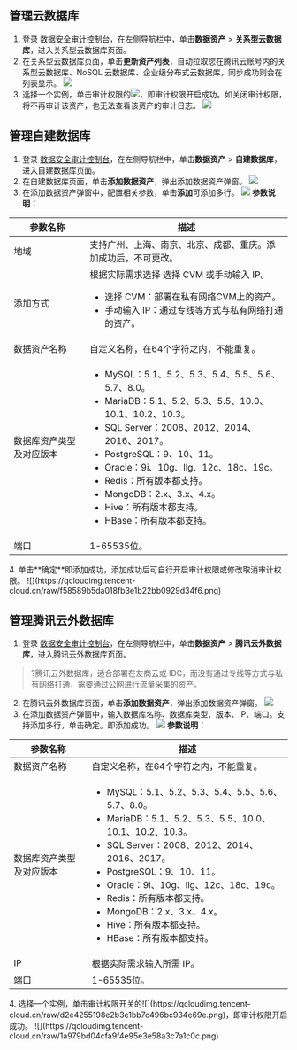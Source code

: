 ## 管理云数据库[](id:cloud)
1. 登录 [数据安全审计控制台](https://console.cloud.tencent.com/dsaudit)，在左侧导航栏中，单击**数据资产** > **关系型云数据库**，进入关系型云数据库页面。
2. 在关系型云数据库页面，单击**更新资产列表**，自动拉取您在腾讯云账号内的关系型云数据库、NoSQL 云数据库、企业级分布式云数据库，同步成功则会在列表显示。
![](https://qcloudimg.tencent-cloud.cn/raw/183c59975b05461388a978c9b05ad7f1.png)
3. 选择一个实例，单击审计权限的![](https://qcloudimg.tencent-cloud.cn/raw/08b3d6941983116710bfacc962bc9da0.png)，即审计权限开启成功。如关闭审计权限，将不再审计该资产，也无法查看该资产的审计日志。
![](https://qcloudimg.tencent-cloud.cn/raw/e4c68bb15ca99f0356bba7ae3d0fa4c8.png)

## 管理自建数据库[](id:since)
1. 登录 [数据安全审计控制台](https://console.cloud.tencent.com/dsaudit)，在左侧导航栏中，单击**数据资产** > **自建数据库**，进入自建数据库页面。
2. 在自建数据库页面，单击**添加数据资产**，弹出添加数据资产弹窗。
![](https://qcloudimg.tencent-cloud.cn/raw/c6e399f40b99b36621193be01221d0e6.png)
3. 在添加数据资产弹窗中，配置相关参数，单击**添加**可添加多行。
![](https://qcloudimg.tencent-cloud.cn/raw/688402e12bdbefd9ba08180552cdcd7f.png)
**参数说明：**
<table>
<thead>
<tr>
<th>参数名称</th>
<th>描述</th>
</tr>
</thead>
<tbody><tr>
<td>地域</td>
<td>支持广州、上海、南京、北京、成都、重庆。添加成功后，不可更改。</td>
</tr>
<tr>
<td>添加方式</td>
<td>根据实际需求选择 选择 CVM 或手动输入 IP。<ul><li>选择 CVM：部署在私有网络CVM上的资产。</li><li> 手动输入 IP：通过专线等方式与私有网络打通的资产。</li></ul></td>
</tr>
<tr>
<td>数据资产名称</td>
<td>自定义名称，在64个字符之内，不能重复。</td>
</tr>
<tr>
<td>数据库资产类型及对应版本</td>
<td><ul><li>MySQL：5.1、5.2、5.3、5.4、5.5、5.6、5.7、8.0。</li><li>MariaDB：5.1、5.2、5.3、5.5、10.0、10.1、10.2、10.3。</li><li>SQL Server：2008、2012、2014、2016、2017。 </li><li>PostgreSQL：9、10、11。</li><li>Oracle：9i、10g、llg、12c、18c、19c。</li><li> Redis：所有版本都支持。</li><li>MongoDB：2.x、3.x、4.x。</li><li>Hive：所有版本都支持。</li><li> HBase：所有版本都支持。</li></ul></td>
</tr>
<tr>
<td>端口</td>
<td>1-65535位。</td>
</tr>
</tbody></table>
4. 单击**确定**即添加成功，添加成功后可自行开启审计权限或修改取消审计权限。
![](https://qcloudimg.tencent-cloud.cn/raw/f58589b5da018fb3e1b22bb0929d34f6.png)

## 管理腾讯云外数据库
1. 登录 [数据安全审计控制台](https://console.cloud.tencent.com/dsaudit)，在左侧导航栏中，单击**数据资产** > **腾讯云外数据库**，进入腾讯云外数据库页面。
>?腾讯云外数据库，适合部署在友商云或 IDC，而没有通过专线等方式与私有网络打通，需要通过公网进行流量采集的资产。
>
2. 在腾讯云外数据库页面，单击**添加数据资产**，弹出添加数据资产弹窗。
![](https://qcloudimg.tencent-cloud.cn/raw/de05630ae4cc13e17c2a4d40017e1f33.png)
3. 在添加数据资产弹窗中，输入数据库名称、数据库类型、版本、IP、端口。支持添加多行，单击确定。即添加成功。
![](https://qcloudimg.tencent-cloud.cn/raw/7312b5bbbae06cdd7c2f196d44c03719.png)
**参数说明：**
<table>
<thead>
<tr>
<th>参数名称</th>
<th>描述</th>
</tr>
</thead>
<tbody><tr>
<td>数据资产名称</td>
<td>自定义名称，在64个字符之内，不能重复。</td>
</tr>
<tr>
<td>数据库资产类型及对应版本</td>
<td><ul><li>MySQL：5.1、5.2、5.3、5.4、5.5、5.6、5.7、8.0。</li><li>MariaDB：5.1、5.2、5.3、5.5、10.0、10.1、10.2、10.3。</li><li>SQL Server：2008、2012、2014、2016、2017。 </li><li>PostgreSQL：9、10、11。</li><li>Oracle：9i、10g、llg、12c、18c、19c。</li><li> Redis：所有版本都支持。</li><li>MongoDB：2.x、3.x、4.x。</li><li>Hive：所有版本都支持。</li><li> HBase：所有版本都支持。</li></ul></td>
</tr>
<tr>
<td>IP</td>
<td>根据实际需求输入所需 IP。</td>
</tr>
<tr>
<td>端口</td>
<td>1-65535位。</td>
</tr>
</tbody></table>
4. 选择一个实例，单击审计权限开关的![](https://qcloudimg.tencent-cloud.cn/raw/d2e4255198e2b3e1bb7c496bc934e69e.png)，即审计权限开启成功。
![](https://qcloudimg.tencent-cloud.cn/raw/1a979bd04cfa9f4e95e3e58a3c7a1c0c.png)
